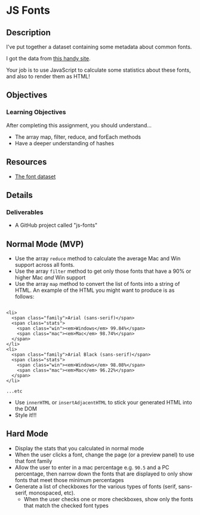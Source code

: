 # JS Fonts

## Description

I've put together a dataset containing some metadata about common fonts.

I got the data from [this handy site](http://www.cssfontstack.com/).

Your job is to use JavaScript to calculate some statistics about these fonts,
and also to render them as HTML!

## Objectives

### Learning Objectives

After completing this assignment, you should understand...

* The array map, filter, reduce, and forEach methods
* Have a deeper understanding of hashes

## Resources

- [The font dataset](https://github.com/tiy-durham-fe-cohort4/resources/blob/master/dataset/fonts.js)

## Details

### Deliverables

* A GitHub project called "js-fonts"

## Normal Mode (MVP)

- Use the array `reduce` method to calculate the average Mac and Win support
across all fonts.
- Use the array `filter` method to get only those fonts that have a 90% or
higher Mac *and* Win support
- Use the array `map` method to convert the list of fonts into a string of
HTML. An example of the HTML you might want to produce is as follows:

```

<li>
  <span class="family">Arial (sans-serif)</span>
  <span class="stats">
    <span class="win"><em>Windows</em> 99.84%</span>
    <span class="mac"><em>Mac</em> 98.74%</span>
  </span>
</li>
<li>
  <span class="family">Arial Black (sans-serif)</span>
  <span class="stats">
    <span class="win"><em>Windows</em> 98.08%</span>
    <span class="mac"><em>Mac</em> 96.22%</span>
  </span>
</li>

...etc

```

- Use `innerHTML` or `insertAdjacentHTML` to stick your generated HTML into
the DOM
- Style it!!!

## Hard Mode

- Display the stats that you calculated in normal mode
- When the user clicks a font, change the page (or a preview panel) to use that
font family
- Allow the user to enter in a mac percentage e.g. `90.5` and a PC percentage,
then narrow down the fonts that are displayed to only show fonts that meet those
minimum percentages
- Generate a list of checkboxes for the various types of fonts (serif, sans-serif, monospaced, etc).
  - When the user checks one or more checkboxes, show only the fonts that
  match the checked font types
